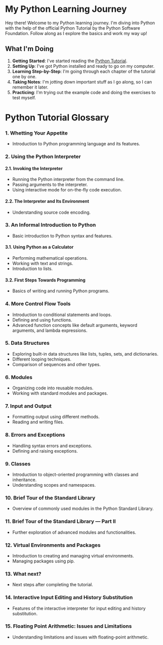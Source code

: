 # My Python Learning Journey

Hey there! Welcome to my Python learning journey. I'm diving into Python with the help of the official Python Tutorial by the Python Software Foundation. Follow along as I explore the basics and work my way up!

## What I'm Doing

1. **Getting Started**: I've started reading the [Python Tutorial](https://docs.python.org/3/tutorial/index.html).
2. **Setting Up**: I've got Python installed and ready to go on my computer.
3. **Learning Step-by-Step**: I'm going through each chapter of the tutorial one by one.
4. **Taking Notes**: I'm jotting down important stuff as I go along, so I can remember it later.
5. **Practicing**: I'm trying out the example code and doing the exercises to test myself.

# Python Tutorial Glossary

### 1. Whetting Your Appetite

- Introduction to Python programming language and its features.

### 2. Using the Python Interpreter

#### 2.1. Invoking the Interpreter

- Running the Python interpreter from the command line.
- Passing arguments to the interpreter.
- Using interactive mode for on-the-fly code execution.

#### 2.2. The Interpreter and Its Environment

- Understanding source code encoding.

### 3. An Informal Introduction to Python

- Basic introduction to Python syntax and features.

#### 3.1. Using Python as a Calculator

- Performing mathematical operations.
- Working with text and strings.
- Introduction to lists.

#### 3.2. First Steps Towards Programming

- Basics of writing and running Python programs.

### 4. More Control Flow Tools

- Introduction to conditional statements and loops.
- Defining and using functions.
- Advanced function concepts like default arguments, keyword arguments, and lambda expressions.

### 5. Data Structures

- Exploring built-in data structures like lists, tuples, sets, and dictionaries.
- Different looping techniques.
- Comparison of sequences and other types.

### 6. Modules

- Organizing code into reusable modules.
- Working with standard modules and packages.

### 7. Input and Output

- Formatting output using different methods.
- Reading and writing files.

### 8. Errors and Exceptions

- Handling syntax errors and exceptions.
- Defining and raising exceptions.

### 9. Classes

- Introduction to object-oriented programming with classes and inheritance.
- Understanding scopes and namespaces.

### 10. Brief Tour of the Standard Library

- Overview of commonly used modules in the Python Standard Library.

### 11. Brief Tour of the Standard Library — Part II

- Further exploration of advanced modules and functionalities.

### 12. Virtual Environments and Packages

- Introduction to creating and managing virtual environments.
- Managing packages using pip.

### 13. What next? 

- Next steps after completing the tutorial.

### 14. Interactive Input Editing and History Substitution

- Features of the interactive interpreter for input editing and history substitution.

### 15. Floating Point Arithmetic: Issues and Limitations

- Understanding limitations and issues with floating-point arithmetic.

